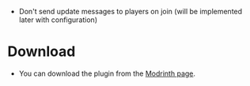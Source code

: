 - Don't send update messages to players on join (will be implemented later with configuration)

# Download
- You can download the plugin from the [Modrinth page](https://modrinth.com/plugin/displaytags/versions).